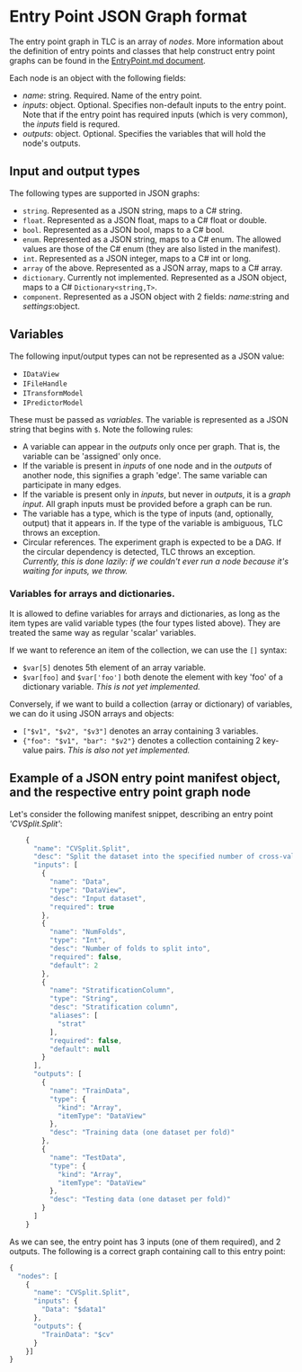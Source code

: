 ﻿# Entry Point JSON Graph format

The entry point graph in TLC is an array of _nodes_. More information about the definition of entry points and classes that help construct entry point graphs 
can be found in the [EntryPoint.md document](./EntryPoints.md). 
 
Each node is an object with the following fields:

- _name_: string. Required. Name of the entry point.
- _inputs_: object. Optional. Specifies non-default inputs to the entry point. 
Note that if the entry point has required inputs (which is very common), the _inputs_ field is requred.
- _outputs_: object. Optional. Specifies the variables that will hold the node's outputs.

## Input and output types
The following types are supported in JSON graphs:

- `string`. Represented as a JSON string, maps to a C# string.
- `float`. Represented as a JSON float, maps to a C# float or double.
- `bool`. Represented as a JSON bool, maps to a C# bool.
- `enum`. Represented as a JSON string, maps to a C# enum. The allowed values are those of the C# enum (they are also listed in the manifest).
- `int`.  Represented as a JSON integer, maps to a C# int or long.
- `array` of the above. Represented as a JSON array, maps to a C# array.
- `dictionary`. Currently not implemented. Represented as a JSON object, maps to a C# `Dictionary<string,T>`.
- `component`. Represented as a JSON object with 2 fields: _name_:string and _settings_:object.

## Variables
The following input/output types can not be represented as a JSON value:
- `IDataView`
- `IFileHandle`
- `ITransformModel`
- `IPredictorModel`

These must be passed as _variables_. The variable is represented as a JSON string that begins with `$`. 
Note the following rules:

- A variable can appear in the _outputs_ only once per graph. That is, the variable can be 'assigned' only once. 
- If the variable is present in _inputs_ of one node and in the _outputs_ of another node, this signifies a graph 'edge'. 
The same variable can participate in many edges.
- If the variable is present only in _inputs_, but never in _outputs_, it is a _graph input_. All graph inputs must be provided before
a graph can be run.
- The variable has a type, which is the type of inputs (and, optionally, output) that it appears in. If the type of the variable is 
ambiguous, TLC throws an exception.
- Circular references. The experiment graph is expected to be a DAG. If the circular dependency is detected, TLC throws an exception. 
_Currently, this is done lazily: if we couldn't ever run a node because it's waiting for inputs, we throw._

### Variables for arrays and dictionaries.
It is allowed to define variables for arrays and dictionaries, as long as the item types are valid variable types (the four types listed above).
They are treated the same way as regular 'scalar' variables.

If we want to reference an item of the collection, we can use the `[]` syntax:
- `$var[5]` denotes 5th element of an array variable.
- `$var[foo]` and `$var['foo']` both denote the element with key 'foo' of a dictionary variable.
_This is not yet implemented._

Conversely, if we want to build a collection (array or dictionary) of variables, we can do it using JSON arrays and objects:
- `["$v1", "$v2", "$v3"]` denotes an array containing 3 variables.
- `{"foo": "$v1", "bar": "$v2"}` denotes a collection containing 2 key-value pairs.
_This is also not yet implemented._

## Example of a JSON entry point manifest object, and the respective entry point graph node
Let's consider the following manifest snippet, describing an entry point _'CVSplit.Split'_:

```javascript
    {
      "name": "CVSplit.Split",
      "desc": "Split the dataset into the specified number of cross-validation folds (train and test sets)",
      "inputs": [
        {
          "name": "Data",
          "type": "DataView",
          "desc": "Input dataset",
          "required": true
        },
        {
          "name": "NumFolds",
          "type": "Int",
          "desc": "Number of folds to split into",
          "required": false,
          "default": 2
        },
        {
          "name": "StratificationColumn",
          "type": "String",
          "desc": "Stratification column",
          "aliases": [
            "strat"
          ],
          "required": false,
          "default": null
        }
      ],
      "outputs": [
        {
          "name": "TrainData",
          "type": {
            "kind": "Array",
            "itemType": "DataView"
          },
          "desc": "Training data (one dataset per fold)"
        },
        {
          "name": "TestData",
          "type": {
            "kind": "Array",
            "itemType": "DataView"
          },
          "desc": "Testing data (one dataset per fold)"
        }
      ]
    }
```

As we can see, the entry point has 3 inputs (one of them required), and 2 outputs.
The following is a correct graph containing call to this entry point:

```javascript
{
  "nodes": [
    {
      "name": "CVSplit.Split",
      "inputs": {
        "Data": "$data1"
      },
      "outputs": {
        "TrainData": "$cv"
      }
    }]
}
```